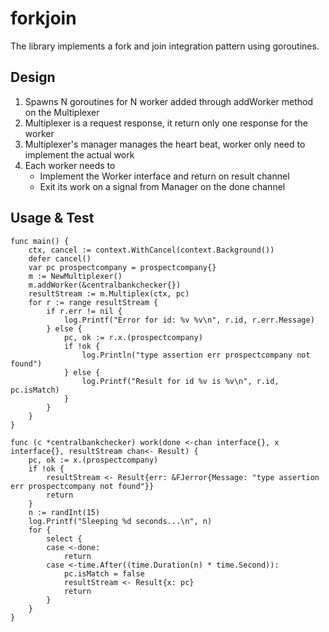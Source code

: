 # forkjoin
The library implements a fork and join integration pattern using goroutines.

## Design

1. Spawns N goroutines for  N worker added through addWorker method on the Multiplexer 
2. Multiplexer is a request response, it return only one response for the worker
3. Multiplexer's manager manages the heart beat, worker only need to implement the actual work
4. Each worker needs to 
    * Implement the Worker interface and return on result channel
    * Exit its work on a signal from Manager on the done channel  


## Usage & Test

```
func main() {
	ctx, cancel := context.WithCancel(context.Background())
	defer cancel()
	var pc prospectcompany = prospectcompany{}
	m := NewMultiplexer()
	m.addWorker(&centralbankchecker{})
	resultStream := m.Multiplex(ctx, pc)
	for r := range resultStream {
		if r.err != nil {
			log.Printf("Error for id: %v %v\n", r.id, r.err.Message)
		} else {
			pc, ok := r.x.(prospectcompany)
			if !ok {
				log.Println("type assertion err prospectcompany not found")
			} else {
				log.Printf("Result for id %v is %v\n", r.id, pc.isMatch)
			}
		}
	}
}

func (c *centralbankchecker) work(done <-chan interface{}, x interface{}, resultStream chan<- Result) {
	pc, ok := x.(prospectcompany)
	if !ok {
		resultStream <- Result{err: &FJerror{Message: "type assertion err prospectcompany not found"}}
		return
	}
	n := randInt(15)
	log.Printf("Sleeping %d seconds...\n", n)
	for {
		select {
		case <-done:
			return
		case <-time.After((time.Duration(n) * time.Second)):
			pc.isMatch = false
			resultStream <- Result{x: pc}
			return
		}
	}
}
```
